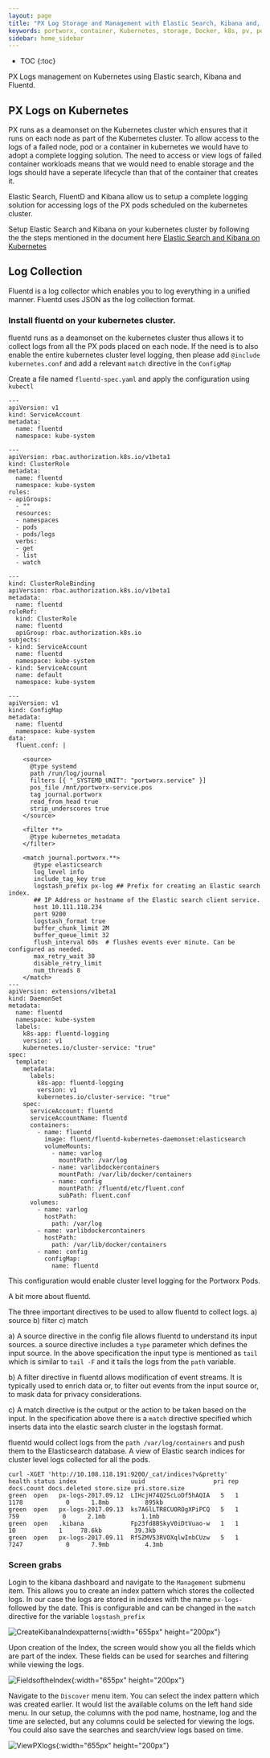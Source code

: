```yaml
---
layout: page
title: "PX Log Storage and Management with Elastic Search, Kibana and, Fluentd on K8s"
keywords: portworx, container, Kubernetes, storage, Docker, k8s, pv, persistent disk, elastic, fluentd, elastic search, kibana, cluster logging, log management
sidebar: home_sidebar
---
```


* TOC
{:toc}

PX Logs management on Kubernetes using Elastic search, Kibana and Fluentd. 

## PX Logs on Kubernetes
PX runs as a deamonset on the Kubernetes cluster which ensures that it runs on each node as part of the Kubernetes cluster. To allow access to the logs of a failed node, pod or a container in kubernetes we would have to adopt a complete logging solution. The need to access or view logs of failed container workloads means that we would need to enable storage and the logs should have a seperate lifecycle than that of the container that creates it. 

Elastic Search, FluentD and Kibana allow us to setup a complete logging solution for accessing logs of the PX pods scheduled on the kubernetes cluster. 

Setup Elastic Search and Kibana on your kubernetes cluster by following the the steps mentioned in the document here
[Elastic Search and Kibana on Kubernetes](https://docs.portworx.com/scheduler/kubernetes/elasticstack-kibana-k8s.html)

## Log Collection
Fluentd is a log collector which enables you to log everything in a unified manner. Fluentd uses JSON as the log collection format. 

### Install fluentd on your kubernetes cluster.
fluentd runs as a deamonset on the kubernetes cluster thus allows it to collect logs from all the PX pods placed on each node. 
If the need is to also enable the entire kubernetes cluster level logging, then please add `@include kubernetes.conf` and add a relevant `match` directive in the `ConfigMap`

Create a file named ```fluentd-spec.yaml``` and apply the configuration using `kubectl`
```
---
apiVersion: v1
kind: ServiceAccount
metadata:
  name: fluentd
  namespace: kube-system

---
apiVersion: rbac.authorization.k8s.io/v1beta1
kind: ClusterRole
metadata:
  name: fluentd
  namespace: kube-system
rules:
- apiGroups:
  - ""
  resources:
  - namespaces
  - pods
  - pods/logs
  verbs:
  - get
  - list
  - watch

---
kind: ClusterRoleBinding
apiVersion: rbac.authorization.k8s.io/v1beta1
metadata:
  name: fluentd
roleRef:
  kind: ClusterRole
  name: fluentd
  apiGroup: rbac.authorization.k8s.io
subjects:
- kind: ServiceAccount
  name: fluentd
  namespace: kube-system
- kind: ServiceAccount
  name: default
  namespace: kube-system   

---
apiVersion: v1
kind: ConfigMap
metadata:
  name: fluentd
  namespace: kube-system
data:
  fluent.conf: |

    <source>
      @type systemd
      path /run/log/journal
      filters [{ "_SYSTEMD_UNIT": "portworx.service" }]
      pos_file /mnt/portworx-service.pos
      tag journal.portworx
      read_from_head true
      strip_underscores true
    </source>

    <filter **>
      @type kubernetes_metadata
    </filter>

    <match journal.portworx.**>
       @type elasticsearch
       log_level info
       include_tag_key true
       logstash_prefix px-log ## Prefix for creating an Elastic search index. 
       ## IP Address or hostname of the Elastic search client service. 
       host 10.111.118.234
       port 9200
       logstash_format true
       buffer_chunk_limit 2M
       buffer_queue_limit 32
       flush_interval 60s  # flushes events ever minute. Can be configured as needed. 
       max_retry_wait 30 
       disable_retry_limit
       num_threads 8
    </match>
---
apiVersion: extensions/v1beta1
kind: DaemonSet
metadata:
  name: fluentd
  namespace: kube-system
  labels:
    k8s-app: fluentd-logging
    version: v1
    kubernetes.io/cluster-service: "true"
spec:
  template:
    metadata:
      labels:
        k8s-app: fluentd-logging
        version: v1
        kubernetes.io/cluster-service: "true"
    spec:
      serviceAccount: fluentd
      serviceAccountName: fluentd
      containers:
        - name: fluentd
          image: fluent/fluentd-kubernetes-daemonset:elasticsearch
          volumeMounts:
            - name: varlog
              mountPath: /var/log
            - name: varlibdockercontainers
              mountPath: /var/lib/docker/containers
            - name: config
              mountPath: /fluentd/etc/fluent.conf
              subPath: fluent.conf
      volumes:
        - name: varlog
          hostPath:
            path: /var/log
        - name: varlibdockercontainers
          hostPath:
            path: /var/lib/docker/containers
        - name: config
          configMap:
            name: fluentd
```

This configuration would enable cluster level logging for the Portworx Pods. 

A bit more about fluentd. 

The three important directives to be used to allow fluentd to collect logs. 
a) source
b) filter
c) match

a) A source directive in the config file allows fluentd to understand its input sources. a source directive includes a `type` parameter which defines the input source. In the above specification the input type is mentioned as `tail` which is similar to `tail -F` and it tails the logs from the `path` variable. 

b) A filter directive in fluentd allows modification of event streams. It is typically used to enrich data or, to filter out events from the input source or, to mask data for privacy considerations. 

c) A match directive is the output or the action to be taken based on the input. In the specification above there is a `match` directive specified which inserts data into the elastic search cluster in the logstash format. 

fluentd would collect logs from the `path /var/log/containers` and push them to the Elasticsearch database. 
A view of Elastic search indices for cluster level logs collected for all the pods. 

```
curl -XGET 'http://10.108.118.191:9200/_cat/indices?v&pretty'
health status index               uuid                   pri rep docs.count docs.deleted store.size pri.store.size
green  open   px-logs-2017.09.12  LIHcjH74Q2ScLoDf5hAQIA   5   1       1178            0      1.8mb          895kb
green  open   px-logs-2017.09.13  ks7A6lLTR8CUOROgXPiPCQ   5   1        759            0      2.1mb          1.1mb
green  open   .kibana             Fp23fd8BSkyV0iDtVuao-w   1   1         10            1     78.6kb         39.3kb
green  open   px-logs-2017.09.11  Rf5ZMV53RVOXqlwInbCUzw   5   1       7247            0      7.9mb          4.3mb
```

### Screen grabs

Login to the kibana dashboard and navigate to the `Management` submenu item. This allows you to create an index pattern which stores the collected logs. In our case the logs are stored in indexes with the name `px-logs-` followed by the date. This is configurable and can be changed in the `match` directive for the variable `logstash_prefix`

![CreateKibanaIndexpatterns](/images/kibana-px-index-pattern.png){:width="655px" height="200px"}

Upon creation of the Index, the screen would show you all the fields which are part of the index. These fields can be used for searches and filtering while viewing the logs.

![FieldsoftheIndex](/images/px-logs-fields.png){:width="655px" height="200px"}

Navigate to the `Discover` menu item. You can select the index pattern which was created earlier. It would list the available colums on the left hand side menu. In our setup, the columns with the pod name, hostname, log and the time are selected, but any columns could be selected for viewing the logs. You could also save the searches and search/view logs based on time. 

![ViewPXlogs](/images/view-px-logs.png){:width="655px" height="200px"}

